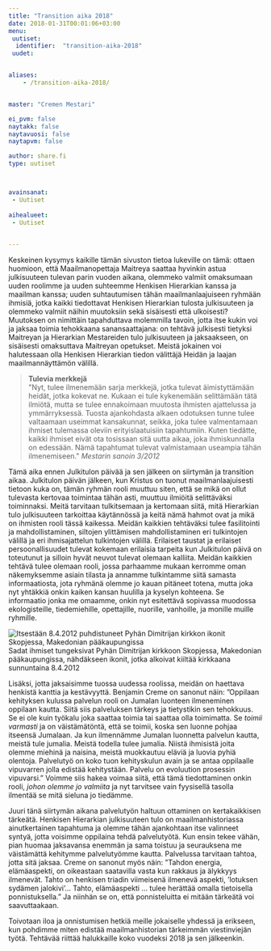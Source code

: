 ```yaml
---
title: "Transition aika 2018"
date: 2018-01-31T00:01:06+03:00
menu:
 uutiset:
  identifier:  "transition-aika-2018"
 uudet:


aliases:
    - /transition-aika-2018/


master: "Cremen Mestari"

ei_pvm: false
naytakk: false
naytavuosi: false
naytapvm: false

author: share.fi
type: uutiset



avainsanat:
 - Uutiset
 
aihealueet:
 - Uutiset
 

---
```

<p>Keskeinen kysymys kaikille tämän sivuston tietoa lukeville on tämä: ottaen huomioon, että Maailmanopettaja Maitreya saattaa hyvinkin astua julkisuuteen tulevan parin vuoden aikana, olemmeko valmiit omaksumaan uuden roolimme ja uuden suhteemme Henkisen Hierarkian kanssa ja maailman kanssa; uuden suhtautumisen tähän maailmanlaajuiseen ryhmään ihmisiä, jotka kaikki tiedottavat Henkisen Hierarkian tulosta julkisuuteen ja olemmeko valmiit näihin muutoksiin sekä sisäisesti että ulkoisesti? Muutoksen on nimittäin tapahduttava molemmilla tavoin, jotta itse kukin voi ja jaksaa toimia tehokkaana sanansaattajana: on tehtävä julkisesti tietyksi Maitreyan ja Hierarkian Mestareiden tulo julkisuuteen ja jaksaakseen, on sisäisesti omaksuttava Maitreyan opetukset. Meistä jokainen voi halutessaan olla Henkisen Hierarkian tiedon välittäjä Heidän ja laajan maailmannäyttämön välillä.</p>
<blockquote><p><strong>Tulevia merkkejä</strong><br>
"Nyt, tulee ilmenemään sarja merkkejä, jotka tulevat äimistyttämään heidät, jotka kokevat ne. Kukaan ei tule kykenemään selittämään tätä ilmiötä, mutta se tulee ennakoimaan muutosta ihmisten ajattelussa ja ymmärryksessä. Tuosta ajankohdasta alkaen odotuksen tunne tulee valtaamaan useimmat kansakunnat, seikka, joka tulee valmentamaan ihmiset tulemassa oleviin erityislaatuisiin tapahtumiin. Kuten tiedätte, kaikki ihmiset eivät ota tosissaan sitä uutta aikaa, joka ihmiskunnalla on edessään. Nämä tapahtumat tulevat valmistamaan useampia tähän ilmenemiseen." <em>Mestarin sanoin 3/2012</em></blockquote>
<p>Tämä aika ennen Julkitulon päivää ja sen jälkeen on siirtymän ja transition aikaa. Julkitulon päivän jälkeen, kun Kristus on tuonut maailmanlaajuisesti tietoon kuka on, tämän ryhmän rooli muuttuu siten, että se mikä on ollut tulevasta kertovaa toimintaa tähän asti, muuttuu ilmiöitä selittäväksi toiminnaksi. Meitä tarvitaan tulkitsemaan ja kertomaan siitä, mitä Hierarkian tulo julkisuuteen tarkoittaa käytännössä ja keitä nämä hahmot ovat ja mikä on ihmisten rooli tässä kaikessa. Meidän kaikkien tehtäväksi tulee fasilitointi ja mahdollistaminen, siltojen ylittämisen mahdollistaminen eri tulkintojen välillä ja eri ihmisajattelun tulkintojen välillä. Erilaiset taustat ja erilaiset persoonallisuudet tulevat kokemaan erilaisia tarpeita kun Julkitulon päivä on toteutunut ja silloin hyvät neuvot tulevat olemaan kalliita. Meidän kaikkien tehtävä tulee olemaan rooli, jossa parhaamme mukaan kerromme oman näkemyksemme asiain tilasta ja annamme tulkintamme siitä samasta informaatiosta, jota ryhmänä olemme jo kauan pitäneet totena, mutta joka nyt yhtäkkiä onkin kaiken kansan huulilla ja kyselyn kohteena. Se informaatio jonka me omaamme, onkin nyt esitettävä sopivassa muodossa ekologisteille, tiedemiehille, opettajille, nuorille, vanhoille, ja monille muille ryhmille.</p>
<p class="nosto"><img src="https://sharefi-cdn.sirv.com/sharefi/makedonian-skopjen-ikoni_ihme-2012.jpg" alt="Itsestään 8.4.2012 puhdistuneet Pyhän Dimitrijan kirkkon ikonit Skopjessa, Makedonian pääkaupungissa" /><br>
Sadat ihmiset tungeksivat Pyhän Dimitrijan kirkkoon Skopjessa, Makedonian pääkaupungissa, nähdäkseen ikonit, jotka alkoivat kiiltää kirkkaana sunnuntaina 8.4.2012</p>
<p>Lisäksi, jotta jaksaisimme tuossa uudessa roolissa, meidän on haettava henkistä kanttia ja kestävyyttä. Benjamin Creme on sanonut näin: ”Oppilaan kehityksen kulussa palvelun rooli on Jumalan luonteen ilmeneminen oppilaan kautta. Siitä siis palveluksen tärkeys ja tietystikin sen tehokkuus. Se ei ole kuin työkalu joka saattaa toimia tai saattaa olla toimimatta. Se <em>toimii varmasti</em> ja on väistämätöntä, että se toimii, koska sen luonne pohjaa itseensä Jumalaan. Ja kun ilmennämme Jumalan luonnetta palvelun kautta, meistä tule jumalia. Meistä todella tulee jumalia. Niistä ihmisistä joita olemme miehinä ja naisina, meistä muokkautuu eläviä ja luovia pyhiä olentoja. Palvelutyö on koko tuon kehityskulun avain ja se antaa oppilaalle vipuvarren jolla edistää kehitystään. Palvelu on evoluution prosessin vipuvarsi.” Voimme siis hakea voimaa siitä, että tämä tiedottaminen onkin rooli, <em>johon olemme jo valmiita</em> ja nyt tarvitsee vain fyysisellä tasolla ilmentää se mitä sieluna jo tiedämme.</p>
<p>Juuri tänä siirtymän aikana palvelutyön haltuun ottaminen on kertakaikkisen tärkeätä. Henkisen Hierarkian julkisuuteen tulo on maailmanhistoriassa ainutkertainen tapahtuma ja olemme tähän ajankohtaan itse valinneet syntyä, jotta voisimme oppilaina tehdä palvelutyötä. Kun ensin tekee vähän, pian huomaa jaksavansa enemmän ja sama toistuu ja seurauksena me väistämättä kehitymme palvelutyömme kautta. Palvelussa tarvitaan tahtoa, jotta sitä jaksaa. Creme on sanonut myös näin: ”Tahdon energia, elämäaspekti, on oikeastaan saatavilla vasta kun rakkaus ja älykkyys ilmenevät. Tahto on henkisen triadin viimeisenä ilmenevä aspekti, ’lotuksen sydämen jalokivi’… Tahto, elämäaspekti … tulee herättää omalla tietoisella ponnistuksella.” Ja niinhän se on, että ponnisteluitta ei mitään tärkeätä voi saavuttaakaan.</p>
<p>Toivotaan iloa ja onnistumisen hetkiä meille jokaiselle yhdessä ja erikseen, kun pohdimme miten edistää maailmanhistorian tärkeimmän viestinviejän työtä. Tehtävää riittää halukkaille koko vuodeksi 2018 ja sen jälkeenkin.</p>